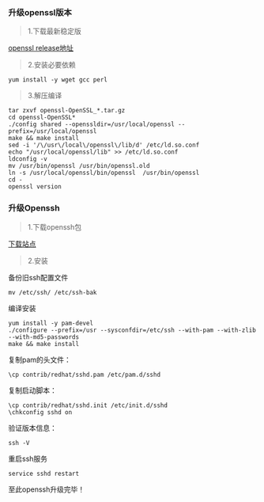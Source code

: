 ### 升级openssl版本

> 1.下载最新稳定版

[openssl release地址](https://github.com/openssl/openssl/releases)

> 2.安装必要依赖

    yum install -y wget gcc perl
    
> 3.解压编译

    tar zxvf openssl-OpenSSL_*.tar.gz
    cd openssl-OpenSSL*
    ./config shared --openssldir=/usr/local/openssl --prefix=/usr/local/openssl
    make && make install
    sed -i '/\/usr\/local\/openssl\/lib/d' /etc/ld.so.conf
    echo "/usr/local/openssl/lib" >> /etc/ld.so.conf
    ldconfig -v
    mv /usr/bin/openssl /usr/bin/openssl.old
    ln -s /usr/local/openssl/bin/openssl  /usr/bin/openssl
    cd -
    openssl version
    
### 升级Openssh

> 1.下载openssh包

[下载站点](https://cdn.openbsd.org/pub/OpenBSD/OpenSSH/portable/)

> 2.安装

备份旧ssh配置文件

    mv /etc/ssh/ /etc/ssh-bak
    
编译安装

    yum install -y pam-devel
    ./configure --prefix=/usr --sysconfdir=/etc/ssh --with-pam --with-zlib --with-md5-passwords
    make && make install

复制pam的头文件：

    \cp contrib/redhat/sshd.pam /etc/pam.d/sshd

复制启动脚本：

    \cp contrib/redhat/sshd.init /etc/init.d/sshd
    \chkconfig sshd on

验证版本信息： 

    ssh -V

重启ssh服务

    service sshd restart

至此openssh升级完毕！
